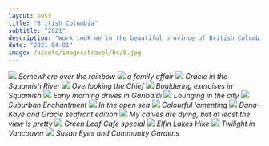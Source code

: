 ```yaml
---
layout: post
title: "British Columbia"
subtitle: "2021"
description: "Work took me to the beautiful province of British Columbia in the summer of 2021. Having grown up in Canada, I had never set foot on the west coast. The dramatic landscapes and scenery were quite different from that of home in the shield. From snow-capped mountains to the open ocean, this province definitely knew what to bring. Here are some snippets from my time in British Columbia."
date: "2021-04-01"
image: /assets/images/travel/bc/8.jpg
---
```


![](/assets/images/travel/bc/1.jpg)
*Somewhere over the rainbow*
![](/assets/images/travel/bc/2.jpg)
*a family affair*
![](/assets/images/travel/bc/3.jpg)
*Gracie in the Squamish River*
![](/assets/images/travel/bc/4.jpg)
*Overlooking the Chief*
![](/assets/images/travel/bc/5.jpg)
*Bouldering exercises in Squamish*
![](/assets/images/travel/bc/6.jpg)
*Early morning drives in Garibaldi*
![](/assets/images/travel/bc/7.jpg)
*Lounging in the city*
![](/assets/images/travel/bc/8.jpg)
*Suburban Enchantment*
![](/assets/images/travel/bc/9.jpg)
*In the open sea*
![](/assets/images/travel/bc/10.jpg)
*Colourful lamenting*
![](/assets/images/travel/bc/11.jpg)
*Dana-Kaye and Gracie seafront edition*
![](/assets/images/travel/bc/12.jpg)
*My calves are dying, but at least the view is pretty*
![](/assets/images/travel/bc/13.jpg)
*Green Leaf Cafe special*
![](/assets/images/travel/bc/14.jpg)
*Elfin Lakes Hike*
![](/assets/images/travel/bc/15.jpg)
*Twilight in Vancouver*
![](/assets/images/travel/bc/16.jpg)
*Susan Eyes and Community Gardens*


